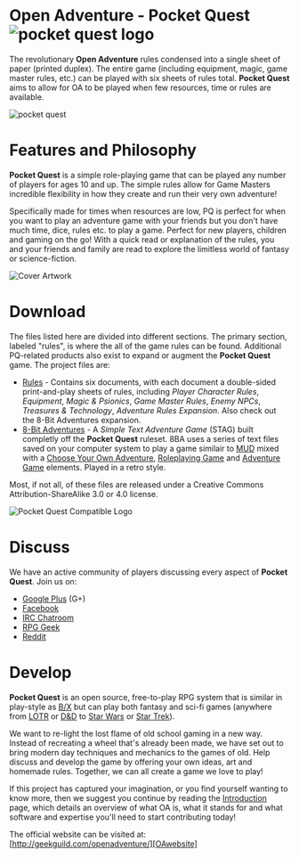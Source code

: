 Open Adventure - Pocket Quest ![pocket quest logo][PQlogo]
==================

The revolutionary **Open Adventure** rules condensed into a single sheet
of paper (printed duplex). The entire game (including equipment, magic,
game master rules, etc.) can be played with six sheets of rules total.
**Pocket Quest** aims to allow for OA to be played when few resources,
time or rules are available.

![pocket quest][PQproduct]

Features and Philosophy
==================
**Pocket Quest** is a simple role-playing game that can be played any
number of players for ages 10 and up. The simple rules allow for
Game Masters incredible flexibility in how they create and run their
very own adventure!

Specifically made for times when resources are low, PQ is perfect for
when you want to play an adventure game with your friends but you don't
have much time, dice, rules etc. to play a game. Perfect for new players,
children and gaming on the go! With a quick read or explanation of the
rules, you and your friends and family are read to explore the limitless
world of fantasy or science-fiction.

![Cover Artwork][coverart1]

Download
==================
The files listed here are divided into different sections. The primary
section, labeled "rules", is where the all of the game rules can be found.
Additional PQ-related products also exist to expand or augment the
**Pocket Quest** game. The project files are:

* [Rules][rules] - Contains six documents, with each document a double-sided print-and-play sheets of rules, including *Player Character Rules*, *Equipment*, *Magic & Psionics*, *Game Master Rules*, *Enemy NPCs*, *Treasures & Technology*, *Adventure Rules Expansion*. Also check out the 8-Bit Adventures expansion.
* [8-Bit Adventures][8bitadventures] - A *Simple Text Adventure Game* (STAG) built completly off the **Pocket Quest** ruleset. 8BA uses a series of text files saved on your computer system to play a game similair to [MUD][mud] mixed with a [Choose Your Own Adventure][CYOA], [Roleplaying Game][RPG] and [Adventure Game][AG] elements. Played in a retro style.

Most, if not all, of these files are released under a Creative Commons Attribution-ShareAlike 3.0 or 4.0 license.

![Pocket Quest Compatible Logo][PQcompatible]

Discuss
==================
We have an active community of players discussing every aspect of **Pocket Quest**. Join us on:

* [Google Plus][googleplus] (G+)
* [Facebook][FB]
* [IRC Chatroom][IRC]
* [RPG Geek][rpggeek]
* [Reddit][reddit]

Develop
==================
**Pocket Quest** is an open source, free-to-play RPG system that is similar in play-style as [B/X][bx] but can play both fantasy and sci-fi games (anywhere from [LOTR][lotr] or [D&D][dnd] to [Star Wars][sw] or [Star Trek][st]).

We want to re-light the lost flame of old school gaming in a new way. Instead of recreating a wheel that's already been made, we have set out to bring modern day techniques and mechanics to the games of old. Help discuss and develop the game by offering your own ideas, art and homemade rules. Together, we can all create a game we love to play!

If this project has captured your imagination, or you find yourself wanting to know more, then we suggest you continue by reading the [Introduction][intro] page, which details an overview of what OA is, what it stands for and what software and expertise you'll need to start contributing today!

The official website can be visited at: [http://geekguild.com/openadventure/][OAwebsite]

[PQproduct]: http://www.geekguild.com/openadventure/images/pocket_quest2.png
[PQlogo]: http://www.geekguild.com/openadventure/images/pocket_quest_logo.png
[googleplus]: https://plus.google.com/u/0/communities/112108732479175981421
[mud]: https://en.wikipedia.org/wiki/MUD
[CYOA]: https://en.wikipedia.org/wiki/Choose_Your_Own_Adventure
[RPG]: https://en.wikipedia.org/wiki/Role-playing_game
[AG]: https://en.wikipedia.org/wiki/Adventure_game
[OAwebsite]: http://geekguild.com/openadventure/
[8bitadventures]: https://github.com/openadventure/8-Bit-Adventures
[rules]: https://github.com/kylemecklem/Pocket-Quest/tree/master/rules
[FB]: https://www.facebook.com/openadventuregame
[IRC]: http://webchat.freenode.net/?channels=openadventure
[rpggeek]: http://rpggeek.com/rpg/24876/open-adventure
[reddit]: https://www.reddit.com/r/openadventure
[bx]: https://en.wikipedia.org/wiki/Dungeons_%26_Dragons_Basic_Set
[lotr]: https://en.wikipedia.org/wiki/The_Lord_of_the_Rings
[dnd]: https://en.wikipedia.org/wiki/Dungeons_%26_Dragons
[sw]: https://en.wikipedia.org/wiki/Star_Wars
[st]: https://en.wikipedia.org/wiki/Star_trek
[intro]: https://github.com/openadventure/Open-Adventure/wiki/Introduction
[coverart1]: http://www.geekguild.com/openadventure/images/basic_rulebook_cover_art.png
[PQcompatible]: http://www.geekguild.com/openadventure/images/pq_compatible.png
